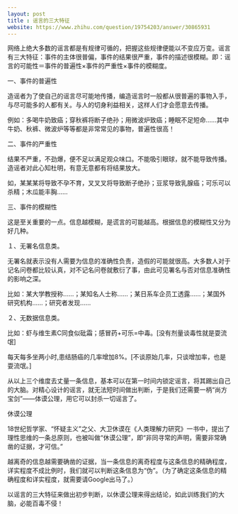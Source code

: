 ```yaml
---
layout: post
title : 谣言的三大特征
website: https://www.zhihu.com/question/19754203/answer/30865931
---
```


网络上绝大多数的谣言都是有规律可循的，把握这些规律便能以不变应万变。谣言有三大特征：事件的主体很普偏，事件的结果很严重，事件的描述很模糊。即：谣言的可能性＝事件的普遍性×事件的严重性×事件的模糊度。

一、事件的普遍性

造谣者为了使自己的谣言尽可能地传播，编造谣言时一般都从很普遍的事物入手，与尽可能多的人都有关。与人的切身利益相关，这样人们才会愿意去传播。

例如：多喝牛奶致癌；穿秋裤将断子绝孙；用微波炉致癌；睡眠不足短命……其中牛奶、秋裤、微波炉等等都是非常常见的事物，普遍性很高！

二、事件的严重性

结果不严重，不劲爆，便不足以满足观众味口。不能吸引眼球，就不能导致传播。造谣者对此心知杜明，有意无意都有将结果放大。

如，某某某将导致不孕不育，叉叉叉将导致断子绝孙；豆浆导致乳腺癌；可乐可以杀精；木瓜能丰胸……

三、事件的模糊性

这是至关重要的一点。信息越模糊，是谎言的可能越高。根据信息的模糊性又分为好几种。

１、无署名信息类。

无署名就表示没有人需要为信息的准确性负责，造假的可能就很高。大多数人对于记名问卷都比较认真，对不记名问卷就敷衍了事，由此可见署名与否对信息准确性的影响之深。

比如：某大学教授称……；某知名人士称……；某日系车企员工透露……；某国外研究机构……；研究者发现……

２、无数据信息类。

比如：虾与维生素C同食似砒霜；感冒药+可乐=中毒。[没有剂量谈毒性就是耍流氓]

每天每多坐两小时,患结肠癌的几率增加8%。[不谈原始几率，只谈增加率，也是耍流氓。]

从以上三个维度去丈量一条信息，基本可以在第一时间内锁定谣言，将其踢出自己的大脑。对精心设计的谣言，就无法短时间做出判断，于是我们还需要一柄“尚方宝剑”——体谟公理，用它可以封杀一切谣言了。

休谟公理

18世纪哲学家、“怀疑主义”之父、大卫休谟在《人类理解力研究》一书中，提出了理性思维的一条总原则，也被叫做“休谟公理”，即“非同寻常的声明，需要非常确凿的证据，才可信。”

越离奇的信息越需要确凿的证据，当一条信息的离奇程度与这条信息的精确程度，详实程度不成比例时，我们就可以判断这条信息为“伪”。（为了确定这条信息的精确程度和详实程度，就需要请Google出马了。）

以谣言的三大特征来做出初步判断，以休谟公理来得出结论，如此训练我们的大脑，必能百毒不侵！
